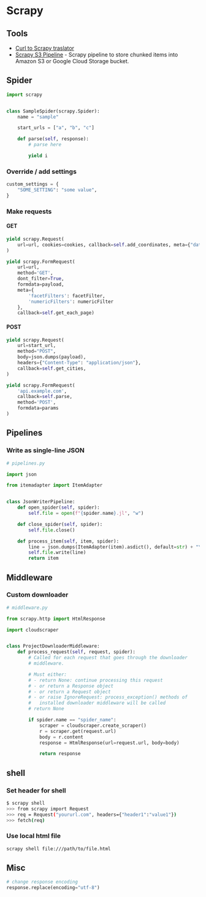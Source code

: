 # Scrapy

## Tools

- [Curl to Scrapy traslator](https://michael-shub.github.io/curl2scrapy/)
- [Scrapy S3 Pipeline](https://github.com/orangain/scrapy-s3pipeline) - Scrapy pipeline to store chunked items into Amazon S3 or Google Cloud Storage bucket.

## Spider

```python
import scrapy


class SampleSpider(scrapy.Spider):
    name = "sample"

    start_urls = ["a", "b", "c"]

    def parse(self, response):
        # parse here

        yield i
```

### Override / add settings

```python
custom_settings = {
    "SOME_SETTING": "some value",
}
```

### Make requests

#### GET

```python
yield scrapy.Request(
    url=url, cookies=cookies, callback=self.add_coordinates, meta={"data": j}
)
```

```python title="formdata"
yield scrapy.FormRequest(
    url=url,
    method='GET',
    dont_filter=True,
    formdata=payload,
    meta={
        'facetFilters': facetFilter,
        'numericFilters': numericFilter
    },
    callback=self.get_each_page)
```

#### POST

```python
yield scrapy.Request(
    url=start_url,
    method="POST",
    body=json.dumps(payload),
    headers={"Content-Type": "application/json"},
    callback=self.get_cities,
)
```

```python title="formdata"
yield scrapy.FormRequest(
    'api.example.com',
    callback=self.parse,
    method='POST',
    formdata=params
)
```

## Pipelines

### Write as single-line JSON

```python
# pipelines.py

import json

from itemadapter import ItemAdapter


class JsonWriterPipeline:
    def open_spider(self, spider):
        self.file = open(f"{spider.name}.jl", "w")

    def close_spider(self, spider):
        self.file.close()

    def process_item(self, item, spider):
        line = json.dumps(ItemAdapter(item).asdict(), default=str) + "\n"
        self.file.write(line)
        return item
```

## Middleware

### Custom downloader

```python
# middleware.py

from scrapy.http import HtmlResponse

import cloudscraper


class ProjectDownloaderMiddleware:
    def process_request(self, request, spider):
        # Called for each request that goes through the downloader
        # middleware.

        # Must either:
        # - return None: continue processing this request
        # - or return a Response object
        # - or return a Request object
        # - or raise IgnoreRequest: process_exception() methods of
        #   installed downloader middleware will be called
        # return None

        if spider.name == "spider_name":
            scraper = cloudscraper.create_scraper()
            r = scraper.get(request.url)
            body = r.content
            response = HtmlResponse(url=request.url, body=body)

            return response
```

## shell

### Set header for shell

```bash
$ scrapy shell
>>> from scrapy import Request
>>> req = Request("yoururl.com", headers={"header1":"value1"})
>>> fetch(req)
```

### Use local html file

```bash
scrapy shell file:///path/to/file.html
```

## Misc

```python
# change response encoding
response.replace(encoding="utf-8")
```
